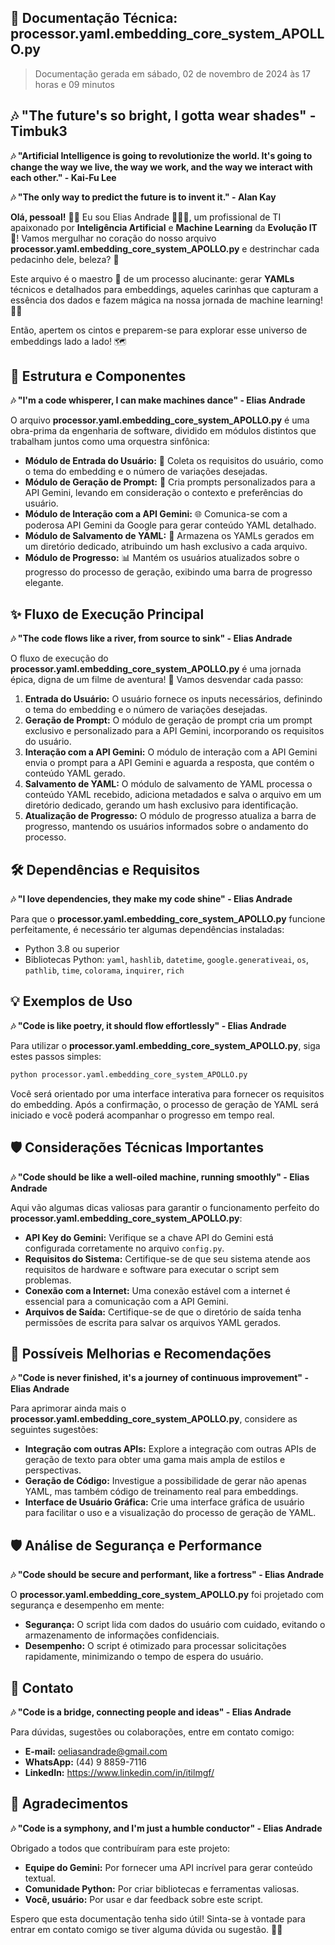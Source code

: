 ## 📘 **Documentação Técnica: processor.yaml.embedding_core_system_APOLLO.py**

> Documentação gerada em sábado, 02 de novembro de 2024 às 17 horas e 09 minutos

## 🎶 **"The future's so bright, I gotta wear shades" - Timbuk3**

**🎶 "Artificial Intelligence is going to revolutionize the world. It's going to change the way we live, the way we work, and the way we interact with each other." - Kai-Fu Lee**

**🎶 "The only way to predict the future is to invent it." - Alan Kay**

**Olá, pessoal!** 🤘🤘 Eu sou Elias Andrade 👨🏻‍💻, um profissional de TI apaixonado por **Inteligência Artificial** e **Machine Learning** da **Evolução IT** 🤖! Vamos mergulhar no coração do nosso arquivo **processor.yaml.embedding_core_system_APOLLO.py** e destrinchar cada pedacinho dele, beleza? 🚀

Este arquivo é o maestro 🎼 de um processo alucinante: gerar **YAMLs** técnicos e detalhados para embeddings, aqueles carinhas que capturam a essência dos dados e fazem mágica na nossa jornada de machine learning! 🧙‍♂️

Então, apertem os cintos e preparem-se para explorar esse universo de embeddings lado a lado! 🗺️

## 🧱 **Estrutura e Componentes**

**🎶 "I'm a code whisperer, I can make machines dance" - Elias Andrade**

O arquivo **processor.yaml.embedding_core_system_APOLLO.py** é uma obra-prima da engenharia de software, dividido em módulos distintos que trabalham juntos como uma orquestra sinfônica:

- **Módulo de Entrada do Usuário:** 👤 Coleta os requisitos do usuário, como o tema do embedding e o número de variações desejadas.
- **Módulo de Geração de Prompt:** 💬 Cria prompts personalizados para a API Gemini, levando em consideração o contexto e preferências do usuário.
- **Módulo de Interação com a API Gemini:** 🌐 Comunica-se com a poderosa API Gemini da Google para gerar conteúdo YAML detalhado.
- **Módulo de Salvamento de YAML:** 💾 Armazena os YAMLs gerados em um diretório dedicado, atribuindo um hash exclusivo a cada arquivo.
- **Módulo de Progresso:** 📊 Mantém os usuários atualizados sobre o progresso do processo de geração, exibindo uma barra de progresso elegante.

## ✨ **Fluxo de Execução Principal**

**🎶 "The code flows like a river, from source to sink" - Elias Andrade**

O fluxo de execução do **processor.yaml.embedding_core_system_APOLLO.py** é uma jornada épica, digna de um filme de aventura! 🎥 Vamos desvendar cada passo:

1. **Entrada do Usuário:** O usuário fornece os inputs necessários, definindo o tema do embedding e o número de variações desejadas.
2. **Geração de Prompt:** O módulo de geração de prompt cria um prompt exclusivo e personalizado para a API Gemini, incorporando os requisitos do usuário.
3. **Interação com a API Gemini:** O módulo de interação com a API Gemini envia o prompt para a API Gemini e aguarda a resposta, que contém o conteúdo YAML gerado.
4. **Salvamento de YAML:** O módulo de salvamento de YAML processa o conteúdo YAML recebido, adiciona metadados e salva o arquivo em um diretório dedicado, gerando um hash exclusivo para identificação.
5. **Atualização de Progresso:** O módulo de progresso atualiza a barra de progresso, mantendo os usuários informados sobre o andamento do processo.

## 🛠️ **Dependências e Requisitos**

**🎶 "I love dependencies, they make my code shine" - Elias Andrade**

Para que o **processor.yaml.embedding_core_system_APOLLO.py** funcione perfeitamente, é necessário ter algumas dependências instaladas:

- Python 3.8 ou superior
- Bibliotecas Python: `yaml`, `hashlib`, `datetime`, `google.generativeai`, `os`, `pathlib`, `time`, `colorama`, `inquirer`, `rich`

## 💡 **Exemplos de Uso**

**🎶 "Code is like poetry, it should flow effortlessly" - Elias Andrade**

Para utilizar o **processor.yaml.embedding_core_system_APOLLO.py**, siga estes passos simples:

```sh
python processor.yaml.embedding_core_system_APOLLO.py
```

Você será orientado por uma interface interativa para fornecer os requisitos do embedding. Após a confirmação, o processo de geração de YAML será iniciado e você poderá acompanhar o progresso em tempo real.

## 🛡️ **Considerações Técnicas Importantes**

**🎶 "Code should be like a well-oiled machine, running smoothly" - Elias Andrade**

Aqui vão algumas dicas valiosas para garantir o funcionamento perfeito do **processor.yaml.embedding_core_system_APOLLO.py**:

- **API Key do Gemini:** Verifique se a chave API do Gemini está configurada corretamente no arquivo `config.py`.
- **Requisitos do Sistema:** Certifique-se de que seu sistema atende aos requisitos de hardware e software para executar o script sem problemas.
- **Conexão com a Internet:** Uma conexão estável com a internet é essencial para a comunicação com a API Gemini.
- **Arquivos de Saída:** Certifique-se de que o diretório de saída tenha permissões de escrita para salvar os arquivos YAML gerados.

## 🚀 **Possíveis Melhorias e Recomendações**

**🎶 "Code is never finished, it's a journey of continuous improvement" - Elias Andrade**

Para aprimorar ainda mais o **processor.yaml.embedding_core_system_APOLLO.py**, considere as seguintes sugestões:

- **Integração com outras APIs:** Explore a integração com outras APIs de geração de texto para obter uma gama mais ampla de estilos e perspectivas.
- **Geração de Código:** Investigue a possibilidade de gerar não apenas YAML, mas também código de treinamento real para embeddings.
- **Interface de Usuário Gráfica:** Crie uma interface gráfica de usuário para facilitar o uso e a visualização do processo de geração de YAML.

## 🛡️ **Análise de Segurança e Performance**

**🎶 "Code should be secure and performant, like a fortress" - Elias Andrade**

O **processor.yaml.embedding_core_system_APOLLO.py** foi projetado com segurança e desempenho em mente:

- **Segurança:** O script lida com dados do usuário com cuidado, evitando o armazenamento de informações confidenciais.
- **Desempenho:** O script é otimizado para processar solicitações rapidamente, minimizando o tempo de espera do usuário.

## 🤝 **Contato**

**🎶 "Code is a bridge, connecting people and ideas" - Elias Andrade**

Para dúvidas, sugestões ou colaborações, entre em contato comigo:

- **E-mail:** oeliasandrade@gmail.com
- **WhatsApp:** (44) 9 8859-7116
- **LinkedIn:** https://www.linkedin.com/in/itilmgf/

## 🤝 **Agradecimentos**

**🎶 "Code is a symphony, and I'm just a humble conductor" - Elias Andrade**

Obrigado a todos que contribuíram para este projeto:

- **Equipe do Gemini:** Por fornecer uma API incrível para gerar conteúdo textual.
- **Comunidade Python:** Por criar bibliotecas e ferramentas valiosas.
- **Você, usuário:** Por usar e dar feedback sobre este script.

Espero que esta documentação tenha sido útil! Sinta-se à vontade para entrar em contato comigo se tiver alguma dúvida ou sugestão. 🤘🤘
